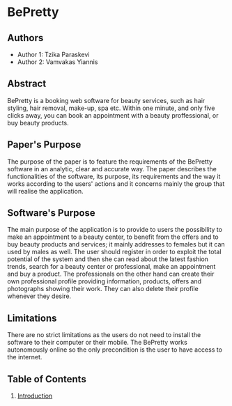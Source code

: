 # BePretty

## Authors

- Author 1: Tzika Paraskevi
- Author 2: Vamvakas Yiannis

## Abstract

BePretty is a booking web software for beauty services, such as hair styling, hair removal, make-up, spa etc. Within one minute, and only five clicks away, you can book an appointment with a beauty proffessional, or buy beauty products.

## Paper's Purpose 

The purpose of the paper is to feature the requirements of the BePretty software in an analytic, clear and accurate way. The paper describes the functionalities of the software, its purpose, its requirements and the way it works according to the users' actions and it concerns mainly the group that will realise the application. 

## Software's Purpose

The main purpose of the application is to provide to users the possibility to make an appointment to a beauty center, to benefit from the offers and to buy beauty products and services; it mainly addresses to females but it can used by males as well.
The user should register in order to exploit the total potential of the system and then she can read about the latest fashion trends, search for a beauty center or professional, make an appointment and buy a product.
The professionals on the other hand can create their own professional profile providing information, products, offers and photographs showing their work. They can also delete their profile whenever they desire.

## Limitations 

There are no strict limitations as the users do not need to install the software to their computer or their mobile. The BePretty works autonomously online so the only precondition is the user to have access to the internet.  

## Table of Contents

  1. [Introduction](https://github.com/vannes1312/BeautyMe/blob/master/documentation/intro.md)


